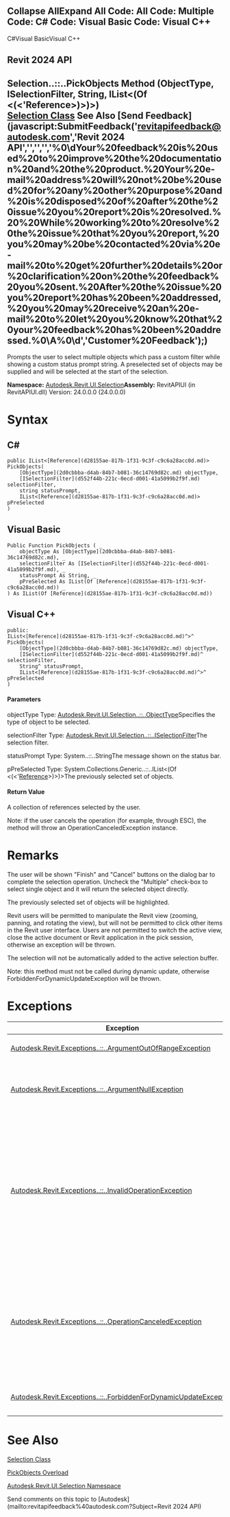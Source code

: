 ﻿

Collapse AllExpand All Code: All Code: Multiple Code: C# Code: Visual Basic Code: Visual C++   
---  
  
C#Visual BasicVisual C++

Revit 2024 API  
---  
Selection..::..PickObjects Method (ObjectType, ISelectionFilter, String, IList<(Of <(<'Reference>)>)>)  
[Selection Class](31b73d46-7d67-5dbb-4dad-80aa597c9afc.md) See Also [Send Feedback](javascript:SubmitFeedback\('revitapifeedback@autodesk.com','Revit 2024 API','','','','%0\\dYour%20feedback%20is%20used%20to%20improve%20the%20documentation%20and%20the%20product.%20Your%20e-mail%20address%20will%20not%20be%20used%20for%20any%20other%20purpose%20and%20is%20disposed%20of%20after%20the%20issue%20you%20report%20is%20resolved.%20%20While%20working%20to%20resolve%20the%20issue%20that%20you%20report,%20you%20may%20be%20contacted%20via%20e-mail%20to%20get%20further%20details%20or%20clarification%20on%20the%20feedback%20you%20sent.%20After%20the%20issue%20you%20report%20has%20been%20addressed,%20you%20may%20receive%20an%20e-mail%20to%20let%20you%20know%20that%20your%20feedback%20has%20been%20addressed.%0\\A%0\\d','Customer%20Feedback'\);)  
---  
  
Prompts the user to select multiple objects which pass a custom filter while showing a custom status prompt string. A preselected set of objects may be supplied and will be selected at the start of the selection.

**Namespace:** [Autodesk.Revit.UI.Selection](11785869-cc9e-03fc-97db-767a59af10a1.md)**Assembly:** RevitAPIUI (in RevitAPIUI.dll) Version: 24.0.0.0 (24.0.0.0)

# Syntax

C#  
---  
      
    
    public IList<[Reference](d28155ae-817b-1f31-9c3f-c9c6a28acc0d.md)> PickObjects(
    	[ObjectType](2d0cbbba-d4ab-84b7-b081-36c14769d82c.md) objectType,
    	[ISelectionFilter](d552f44b-221c-0ecd-d001-41a5099b2f9f.md) selectionFilter,
    	string statusPrompt,
    	IList<[Reference](d28155ae-817b-1f31-9c3f-c9c6a28acc0d.md)> pPreSelected
    )  
  
Visual Basic  
---  
      
    
    Public Function PickObjects ( _
    	objectType As [ObjectType](2d0cbbba-d4ab-84b7-b081-36c14769d82c.md), _
    	selectionFilter As [ISelectionFilter](d552f44b-221c-0ecd-d001-41a5099b2f9f.md), _
    	statusPrompt As String, _
    	pPreSelected As IList(Of [Reference](d28155ae-817b-1f31-9c3f-c9c6a28acc0d.md)) _
    ) As IList(Of [Reference](d28155ae-817b-1f31-9c3f-c9c6a28acc0d.md))  
  
Visual C++  
---  
      
    
    public:
    IList<[Reference](d28155ae-817b-1f31-9c3f-c9c6a28acc0d.md)^>^ PickObjects(
    	[ObjectType](2d0cbbba-d4ab-84b7-b081-36c14769d82c.md) objectType, 
    	[ISelectionFilter](d552f44b-221c-0ecd-d001-41a5099b2f9f.md)^ selectionFilter, 
    	String^ statusPrompt, 
    	IList<[Reference](d28155ae-817b-1f31-9c3f-c9c6a28acc0d.md)^>^ pPreSelected
    )  
  
#### Parameters

objectType
    Type: [Autodesk.Revit.UI.Selection..::..ObjectType](2d0cbbba-d4ab-84b7-b081-36c14769d82c.md)Specifies the type of object to be selected.

selectionFilter
    Type: [Autodesk.Revit.UI.Selection..::..ISelectionFilter](d552f44b-221c-0ecd-d001-41a5099b2f9f.md)The selection filter.

statusPrompt
    Type: System..::..StringThe message shown on the status bar.

pPreSelected
    Type: System.Collections.Generic..::..IList<(Of <(<'[Reference](d28155ae-817b-1f31-9c3f-c9c6a28acc0d.md)>)>)>The previously selected set of objects.

#### Return Value

A collection of references selected by the user.

Note: if the user cancels the operation (for example, through ESC), the method will throw an OperationCanceledException instance. 

# Remarks

The user will be shown "Finish" and "Cancel" buttons on the dialog bar to complete the selection operation. Uncheck the "Multiple" check-box to select single object and it will return the selected object directly.

The previously selected set of objects will be highlighted.

Revit users will be permitted to manipulate the Revit view (zooming, panning, and rotating the view), but will not be permitted to click other items in the Revit user interface. Users are not permitted to switch the active view, close the active document or Revit application in the pick session, otherwise an exception will be thrown.

The selection will not be automatically added to the active selection buffer.

Note: this method must not be called during dynamic update, otherwise ForbiddenForDynamicUpdateException will be thrown.

# Exceptions

| Exception | Condition |
| --- | --- |
| [Autodesk.Revit.Exceptions..::..ArgumentOutOfRangeException](60f148c9-ece0-a6bb-4e12-bb4a9c8c8a24.md) | Thrown when the objectType is not a recognized value. |
| [Autodesk.Revit.Exceptions..::..ArgumentNullException](631e1424-60f4-929b-4e52-dda9dcd26316.md) | Thrown when the selectionFilter is nullNothingnullptra null reference (Nothing in Visual Basic). |
| [Autodesk.Revit.Exceptions..::..InvalidOperationException](9e715f03-3884-e539-4dd6-8d7545733adc.md) | Thrown when the Revit user cancelled this operation. Thrown when pPreSelected references has objects that are not the type of objectType. Thrown when objectType is PointOnElement which is not supported for selection involving preselected items. |
| [Autodesk.Revit.Exceptions..::..OperationCanceledException](aea34480-ceb5-b49f-129d-0799e7bb1c21.md) | Thrown when the Revit user cancelled this operation. Thrown when the Revit user tried to switch the active view, close the active document or Revit application when responding to this mode. |
| [Autodesk.Revit.Exceptions..::..ForbiddenForDynamicUpdateException](c5b911f6-1e8f-2cd4-6965-286f41221fe0.md) | Thrown if this method is called during dynamic update. |
  
# See Also

[Selection Class](31b73d46-7d67-5dbb-4dad-80aa597c9afc.md)

[PickObjects Overload](e5a547a2-3cf5-7638-2daa-ea85b4d3de2d.md)

[Autodesk.Revit.UI.Selection Namespace](11785869-cc9e-03fc-97db-767a59af10a1.md)

Send comments on this topic to [Autodesk](mailto:revitapifeedback%40autodesk.com?Subject=Revit 2024 API)